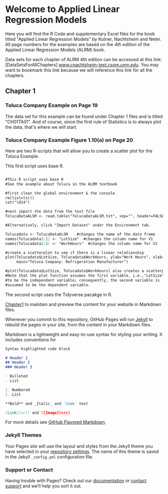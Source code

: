 # Welcome to Applied Linear Regression Models 

Here you will find the R Code and supplementary Excel files for the book titled "Applied Linear Regression Models" by Kutner, Nachtsheim and Neter. All page numbers for the examples are based on the *4th edition* of the Applied Linear Regression Models (ALRM) book.

Data sets for each chapter of ALRM 4th edition can be accessed at this link: [DataSetsForAllChapters] www.cnachtsheim-text.csom.umn.edu. You may want to bookmark this link because we will reference this link for all the chapters. 

## Chapter 1

### Toluca Company Example on Page 19

The data set for this example can be found under Chapter 1 files and is titled "CH01TA01". And of course, since the first rule of Statistics is to always plot the data, that's where we will start. 

### Toluca Company Example Figure 1.10(a) on Page 20 
Here are two R-scripts that will allow you to create a scatter plot for the Toluca Example. 

This first script uses base R. 
```markdown

#This R script uses base R
#See the example about Toluca in the ALRM textbook

#first clean the global environment & the console 
rm(list=ls())
cat("\014")

#next import the data from the text file
TolucaDataALSM <- read.table("TolucaDataALSM.txt", sep="", header=FALSE)

#Alternatively, click "Import Dataset" under the Environment tab. 

Tolucadata <- TolucaDataALSM    #changes the name of the data frame
names(Tolucadata)[1] <- "LotSize"  #changes the column name for V1
names(Tolucadata)[2] <- "WorkHours"  #changes the column name for V2

#create a scatterplot to see if there is a linear relationship
plot(Tolucadata$LotSize, Tolucadata$WorkHours, ylab="Work Hours", xlab="LotSize",
     main="Toluca Company: Refrigeration Manufacturer") 

#plot(Tolucadata$LotSize, Tolucadata$WorkHours) also creates a scatterplot. 
#Note that the plot function assumes the first variable, i.e.,"LotSize", 
#to be the independent variable; consequently, the second variable is 
#assumed to be the dependent variable. 


``` 

The second script uses the Tidyverse pacakge in R. 



[Chapter1](https://github.com/leylaozsen/alrm.github.io/blob/Chapter1/README.md) to maintain and preview the content for your website in Markdown files.

Whenever you commit to this repository, GitHub Pages will run [Jekyll](https://jekyllrb.com/) to rebuild the pages in your site, from the content in your Markdown files.



Markdown is a lightweight and easy-to-use syntax for styling your writing. It includes conventions for

```markdown
Syntax highlighted code block

# Header 1
## Header 2
### Header 3

- Bulleted
- List

1. Numbered
2. List

**Bold** and _Italic_ and `Code` text

[Link](url) and ![Image](src)
```

For more details see [GitHub Flavored Markdown](https://guides.github.com/features/mastering-markdown/).

### Jekyll Themes

Your Pages site will use the layout and styles from the Jekyll theme you have selected in your [repository settings](https://github.com/leylaozsen/alrm.github.io/settings). The name of this theme is saved in the Jekyll `_config.yml` configuration file.

### Support or Contact

Having trouble with Pages? Check out our [documentation](https://help.github.com/categories/github-pages-basics/) or [contact support](https://github.com/contact) and we’ll help you sort it out.
